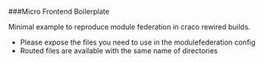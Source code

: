 ###Micro Frontend Boilerplate

Minimal example to reproduce module federation in craco rewired builds.
- Please expose the files you need to use in the modulefederation config
- Routed files are available with the same name of directories
